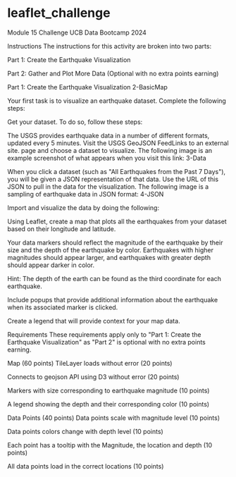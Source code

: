 # leaflet_challenge
Module 15 Challenge UCB Data Bootcamp 2024

Instructions
The instructions for this activity are broken into two parts:

Part 1: Create the Earthquake Visualization

Part 2: Gather and Plot More Data (Optional with no extra points earning)

Part 1: Create the Earthquake Visualization
2-BasicMap

Your first task is to visualize an earthquake dataset. Complete the following steps:

Get your dataset. To do so, follow these steps:

The USGS provides earthquake data in a number of different formats, updated every 5 minutes. Visit the USGS GeoJSON FeedLinks to an external site. page and choose a dataset to visualize. The following image is an example screenshot of what appears when you visit this link:
3-Data

When you click a dataset (such as "All Earthquakes from the Past 7 Days"), you will be given a JSON representation of that data. Use the URL of this JSON to pull in the data for the visualization. The following image is a sampling of earthquake data in JSON format:
4-JSON

Import and visualize the data by doing the following:

Using Leaflet, create a map that plots all the earthquakes from your dataset based on their longitude and latitude.

Your data markers should reflect the magnitude of the earthquake by their size and the depth of the earthquake by color. Earthquakes with higher magnitudes should appear larger, and earthquakes with greater depth should appear darker in color.

Hint: The depth of the earth can be found as the third coordinate for each earthquake.

Include popups that provide additional information about the earthquake when its associated marker is clicked.

Create a legend that will provide context for your map data.

Requirements
These requirements apply only to "Part 1: Create the Earthquake Visualization" as "Part 2" is optional with no extra points earning.

Map (60 points)
TileLayer loads without error (20 points)

Connects to geojson API using D3 without error (20 points)

Markers with size corresponding to earthquake magnitude (10 points)

A legend showing the depth and their corresponding color (10 points)

Data Points (40 points)
Data points scale with magnitude level (10 points)

Data points colors change with depth level (10 points)

Each point has a tooltip with the Magnitude, the location and depth (10 points)

All data points load in the correct locations (10 points)

